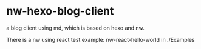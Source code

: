 # nw-hexo-blog-client
a blog client using md, which is based on hexo and nw.

There is a nw using react test example: nw-react-hello-world in ./Examples
